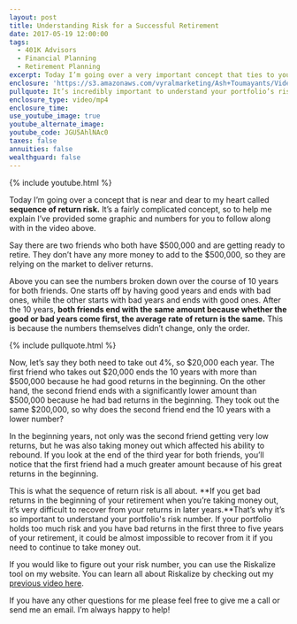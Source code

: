 ```yaml
---
layout: post
title: Understanding Risk for a Successful Retirement
date: 2017-05-19 12:00:00
tags:
  - 401K Advisors
  - Financial Planning
  - Retirement Planning
excerpt: Today I’m going over a very important concept that ties to your retirement called sequence of return risk. Check out the video above to see the breakdown of what this concept is all about.
enclosure: 'https://s3.amazonaws.com/vyralmarketing/Ash+Toumayants/Videos/2017/Understanding+Risk+for+a+Successful+Retirement+-+401K+Advisor.mp4'
pullquote: It’s incredibly important to understand your portfolio’s risk number.
enclosure_type: video/mp4
enclosure_time:
use_youtube_image: true
youtube_alternate_image:
youtube_code: JGU5AhlNAc0
taxes: false
annuities: false
wealthguard: false
---
```



{% include youtube.html %}

Today I’m going over a concept that is near and dear to my heart called **sequence of return risk.** It’s a fairly complicated concept, so to help me explain I’ve provided some graphic and numbers for you to follow along with in the video above.

Say there are two friends who both have $500,000 and are getting ready to retire. They don’t have any more money to add to the $500,000, so they are relying on the market to deliver returns.

Above you can see the numbers broken down over the course of 10 years for both friends. One starts off by having good years and ends with bad ones, while the other starts with bad years and ends with good ones. After the 10 years, **both friends end with the same amount because whether the good or bad years come first, the average rate of return is the same.** This is because the numbers themselves didn’t change, only the order.

{% include pullquote.html %}

Now, let’s say they both need to take out 4%, so $20,000 each year. The first friend who takes out $20,000 ends the 10 years with more than $500,000 because he had good returns in the beginning. On the other hand, the second friend ends with a significantly lower amount than $500,000 because he had bad returns in the beginning. They took out the same $200,000, so why does the second friend end the 10 years with a lower number?

In the beginning years, not only was the second friend getting very low returns, but he was also taking money out which affected his ability to rebound. If you look at the end of the third year for both friends, you’ll notice that the first friend had a much greater amount because of his great returns in the beginning.

This is what the sequence of return risk is all about. **If you get bad returns in the beginning of your retirement when you’re taking money out, it’s very difficult to recover from your returns in later years.**That’s why it’s so important to understand your portfolio's risk number. If your portfolio holds too much risk and you have bad returns in the first three to five years of your retirement, it could be almost impossible to recover from it if you need to continue to take money out.

If you would like to figure out your risk number, you can use the Riskalize tool on my website. You can learn all about Riskalize by checking out my [previous video here](http://ashtoumayants.com/a-new-tool-to-better-your-investing.html).

If you have any other questions for me please feel free to give me a call or send me an email. I’m always happy to help!